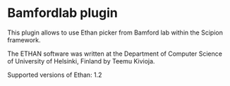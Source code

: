# Bamfordlab plugin

This plugin allows to use Ethan picker from Bamford lab within the Scipion framework.

The ETHAN software was written at the Department of Computer Science of University of Helsinki, Finland by Teemu Kivioja.

Supported versions of Ethan: 1.2
